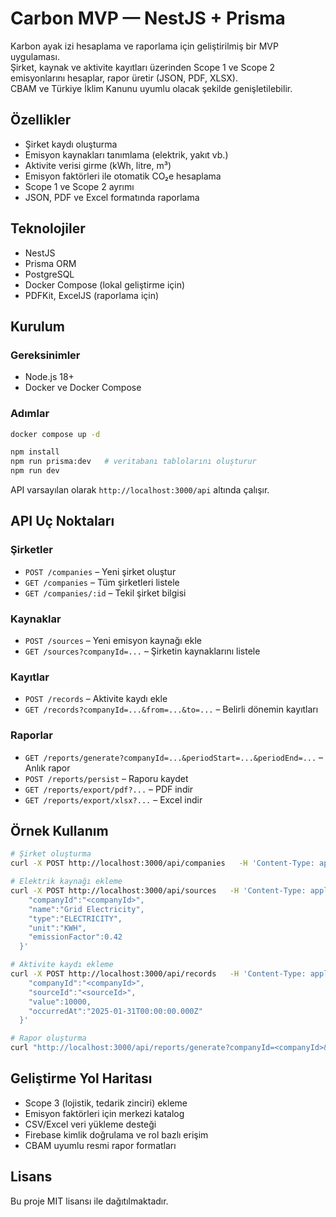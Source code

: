 # Carbon MVP — NestJS + Prisma

Karbon ayak izi hesaplama ve raporlama için geliştirilmiş bir MVP uygulaması.  
Şirket, kaynak ve aktivite kayıtları üzerinden Scope 1 ve Scope 2 emisyonlarını hesaplar, rapor üretir (JSON, PDF, XLSX).  
CBAM ve Türkiye İklim Kanunu uyumlu olacak şekilde genişletilebilir.

## Özellikler
- Şirket kaydı oluşturma
- Emisyon kaynakları tanımlama (elektrik, yakıt vb.)
- Aktivite verisi girme (kWh, litre, m³)
- Emisyon faktörleri ile otomatik CO₂e hesaplama
- Scope 1 ve Scope 2 ayrımı
- JSON, PDF ve Excel formatında raporlama

## Teknolojiler
- NestJS
- Prisma ORM
- PostgreSQL
- Docker Compose (lokal geliştirme için)
- PDFKit, ExcelJS (raporlama için)

## Kurulum

### Gereksinimler
- Node.js 18+
- Docker ve Docker Compose

### Adımlar
```bash
docker compose up -d

npm install
npm run prisma:dev   # veritabanı tablolarını oluşturur
npm run dev
```

API varsayılan olarak `http://localhost:3000/api` altında çalışır.

## API Uç Noktaları

### Şirketler
- `POST /companies` – Yeni şirket oluştur
- `GET /companies` – Tüm şirketleri listele
- `GET /companies/:id` – Tekil şirket bilgisi

### Kaynaklar
- `POST /sources` – Yeni emisyon kaynağı ekle
- `GET /sources?companyId=...` – Şirketin kaynaklarını listele

### Kayıtlar
- `POST /records` – Aktivite kaydı ekle
- `GET /records?companyId=...&from=...&to=...` – Belirli dönemin kayıtları

### Raporlar
- `GET /reports/generate?companyId=...&periodStart=...&periodEnd=...` – Anlık rapor
- `POST /reports/persist` – Raporu kaydet
- `GET /reports/export/pdf?...` – PDF indir
- `GET /reports/export/xlsx?...` – Excel indir

## Örnek Kullanım

```bash
# Şirket oluşturma
curl -X POST http://localhost:3000/api/companies   -H 'Content-Type: application/json'   -d '{"name":"Acme A.Ş.","sector":"metal"}'

# Elektrik kaynağı ekleme
curl -X POST http://localhost:3000/api/sources   -H 'Content-Type: application/json'   -d '{
    "companyId":"<companyId>",
    "name":"Grid Electricity",
    "type":"ELECTRICITY",
    "unit":"KWH",
    "emissionFactor":0.42
  }'

# Aktivite kaydı ekleme
curl -X POST http://localhost:3000/api/records   -H 'Content-Type: application/json'   -d '{
    "companyId":"<companyId>",
    "sourceId":"<sourceId>",
    "value":10000,
    "occurredAt":"2025-01-31T00:00:00.000Z"
  }'

# Rapor oluşturma
curl "http://localhost:3000/api/reports/generate?companyId=<companyId>&periodStart=2025-01-01&periodEnd=2025-03-31"
```

## Geliştirme Yol Haritası
- Scope 3 (lojistik, tedarik zinciri) ekleme
- Emisyon faktörleri için merkezi katalog
- CSV/Excel veri yükleme desteği
- Firebase kimlik doğrulama ve rol bazlı erişim
- CBAM uyumlu resmi rapor formatları

## Lisans
Bu proje MIT lisansı ile dağıtılmaktadır.
